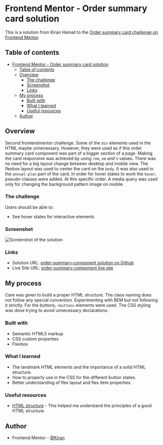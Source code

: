 # Frontend Mentor - Order summary card solution

This is a solution from Kiran Hamail to the [Order summary card challenge on Frontend Mentor](https://www.frontendmentor.io/challenges/order-summary-component-QlPmajDUj).

## Table of contents

- [Frontend Mentor - Order summary card solution](#frontend-mentor---order-summary-card-solution)
  - [Table of contents](#table-of-contents)
  - [Overview](#overview)
    - [The challenge](#the-challenge)
    - [Screenshot](#screenshot)
    - [Links](#links)
  - [My process](#my-process)
    - [Built with](#built-with)
    - [What I learned](#what-i-learned)
    - [Useful resources](#useful-resources)
  - [Author](#author)

## Overview

Second frontendmentor challenge.
Some of the `div` elements used in the HTML maybe unnecessary. However, they were used as if this order summary card component was part of a bigger section of a page.
Making the card responsive was achieved by using `rem`, `em` and `%` values. There was no need for a big layout change between desktop and mobile view. The flexbox layout was used to center the card on the `body`. It was also used in the `annual-plan` part of the card.
In order for hover states to work the  `hover`, pseudo-classes were added. At this specific order.
A media query was used only for changing the background pattern image on mobile.

### The challenge

Users should be able to:

- See hover states for interactive elements

### Screenshot

![Screenshot of the solution](./images/screenshot-solution.jpg)

### Links

- Solution URL: [order-summary-component solution on Github](https://github.com/dkaffes/order-summary-component)
- Live Site URL: [order-summary-component live site](https://dkaffes.github.io/order-summary-component/)

## My process

Care was given to build a proper HTML structure. The class naming does not follow any special convention. Experimenting with BEM but not following it strictly.
For the buttons, `<button>` elements were used.
The CSS styling was done trying to avoid unnecessary declarations.

### Built with

- Semantic HTML5 markup
- CSS custom properties
- Flexbox

### What I learned

- The landmark HTML elements and the importance of a solid HTML structure.
- How to properly use in the CSS for the different button states.
- Better understanding of flex layout and flex item properties.

### Useful resources

- [HTML structure](https://fedmentor.dev/posts/html-plan-product-preview/) - This helped me understand the principles of a good HTML structure.

## Author

- Frontend Mentor - [@Kiran](https://www.frontendmentor.io/profile/dkaffes)
